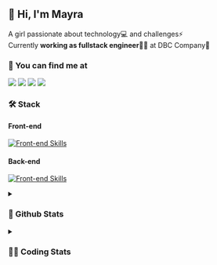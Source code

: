 ## 👋 Hi, I'm Mayra

A girl passionate about technology💻 and challenges⚡  
Currently **working as fullstack engineer**👩‍💻 at DBC Company🚀   

### 💬 You can find me at

<a href="https://mayra.dev" target="_blank" rel="noopener"><img src="https://img.shields.io/badge/-mayra.dev-005FED?style=flat&logo=Google-chrome&logoColor=white"/></a>
<a href="https://linkedin.com/in/mayraamaral" target="_blank" rel="noopener"><img src="https://img.shields.io/badge/-/mayraamaral-0077B5?style=flat&logo=Linkedin&logoColor=white"/></a>
<a href="mailto:mayra@mayra.dev" target="_blank" rel="noopener"><img src="https://img.shields.io/badge/-mayra@mayra.dev-D14836?style=flat&logo=Gmail&logoColor=white"/></a>
<a href="" target="_blank" rel="noopener"><img src="https://img.shields.io/badge/-mayraamaral-7289DA?style=flat&logo=Discord&logoColor=white"/></a>

### 🛠️ Stack
#### Front-end

[![Front-end Skills](https://skillicons.dev/icons?i=react,next,redux,styledcomponents,html,css,sass,js,ts,figma)](https://skillicons.dev)
#### Back-end

[![Front-end Skills](https://skillicons.dev/icons?i=java,spring,hibernate,aws,idea,postgres,mysql,git,linux,bash,nodejs,docker,kubernetes,jenkins)](https://skillicons.dev)


<details>
    <summary><h3>📌 Github Stats</h3></summary>
    <div align="center">
        <table>
      <td><img height="160em" src="https://github-readme-stats.vercel.app/api?username=mayraamaral&show_icons=true&theme=algolia&hide_border=true&hide=stars&count_private=true" alt="Readme stats"></td>
      <td><img height="160em" src="https://github-readme-stats.vercel.app/api/top-langs/?username=mayraamaral&&layout=compact&&theme=algolia&hide_border=true&langs_count=6" alt="Language stats"></td>
       </table>
  </div> 
    

  <p align="center">
    <img src="https://github-readme-streak-stats.herokuapp.com?user=mayraamaral&theme=dark&hide_border=true&date_format=j%20M%5B%20Y%5D&locale=pt-br&background=050F2C&ring=0195DD&fire=23AA7D&currStreakLabel=23AA7D" alt="Streak stats">
  </p> 
</details>

<details>
  <summary><h3>👩‍💻 Coding Stats</h3></summary>
  
  <!--START_SECTION:waka-->
![Code Time](http://img.shields.io/badge/Code%20Time-231%20hrs%2025%20mins-blue)

**🐱 My GitHub Data** 

> 📦 579.2 kB Used in GitHub's Storage 
 > 
> 🏆 56 Contributions in the Year 2024
 > 
> 🚫 Not Opted to Hire
 > 
> 📜 50 Public Repositories 
 > 
> 🔑 28 Private Repositories 
 > 
**I'm an Early 🐤** 

```text
🌞 Morning                325 commits         ███░░░░░░░░░░░░░░░░░░░░░░   11.59 % 
🌆 Daytime                1492 commits        █████████████░░░░░░░░░░░░   53.23 % 
🌃 Evening                849 commits         ████████░░░░░░░░░░░░░░░░░   30.29 % 
🌙 Night                  137 commits         █░░░░░░░░░░░░░░░░░░░░░░░░   04.89 % 
```
📅 **I'm Most Productive on Tuesday** 

```text
Monday                   534 commits         █████░░░░░░░░░░░░░░░░░░░░   19.05 % 
Tuesday                  564 commits         █████░░░░░░░░░░░░░░░░░░░░   20.12 % 
Wednesday                381 commits         ███░░░░░░░░░░░░░░░░░░░░░░   13.59 % 
Thursday                 465 commits         ████░░░░░░░░░░░░░░░░░░░░░   16.59 % 
Friday                   439 commits         ████░░░░░░░░░░░░░░░░░░░░░   15.66 % 
Saturday                 136 commits         █░░░░░░░░░░░░░░░░░░░░░░░░   04.85 % 
Sunday                   284 commits         ███░░░░░░░░░░░░░░░░░░░░░░   10.13 % 
```


📊 **This Week I Spent My Time On** 

```text
🕑︎ Time Zone: America/Sao_Paulo

💬 Programming Languages: 
Java                     12 hrs 57 mins      ██████████████████████░░░   86.99 % 
Python                   35 mins             █░░░░░░░░░░░░░░░░░░░░░░░░   03.97 % 
Java Properties          27 mins             █░░░░░░░░░░░░░░░░░░░░░░░░   03.03 % 
Text                     27 mins             █░░░░░░░░░░░░░░░░░░░░░░░░   03.03 % 
XML                      13 mins             ░░░░░░░░░░░░░░░░░░░░░░░░░   01.52 % 

🔥 Editors: 
Intellijidea             14 hrs 17 mins      ████████████████████████░   96.03 % 
VS Code                  35 mins             █░░░░░░░░░░░░░░░░░░░░░░░░   03.97 % 

💻 Operating System: 
Linux                    14 hrs 53 mins      █████████████████████████   100.00 % 
```

**I Mostly Code in HTML** 

```text
HTML                     120 repos           ███████░░░░░░░░░░░░░░░░░░   26.85 % 
Java                     107 repos           ██████░░░░░░░░░░░░░░░░░░░   23.94 % 
JavaScript               100 repos           ██████░░░░░░░░░░░░░░░░░░░   22.37 % 
FreeMarker               1 repo              ░░░░░░░░░░░░░░░░░░░░░░░░░   00.22 % 
PLSQL                    1 repo              ░░░░░░░░░░░░░░░░░░░░░░░░░   00.22 % 
```




 Last Updated on 01/02/2024 18:51:04 UTC
<!--END_SECTION:waka-->

</details>

